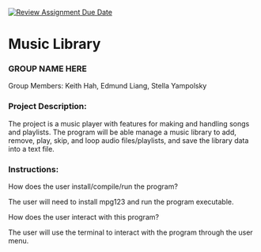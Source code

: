 [![Review Assignment Due Date](https://classroom.github.com/assets/deadline-readme-button-22041afd0340ce965d47ae6ef1cefeee28c7c493a6346c4f15d667ab976d596c.svg)](https://classroom.github.com/a/Vh67aNdh)
# Music Library

### GROUP NAME HERE

Group Members: Keith Hah, Edmund Liang, Stella Yampolsky

### Project Description:

The project is a music player with features for making and handling songs and playlists. The program will be able manage a music library to add, remove, play, skip, and loop audio files/playlists, and save the library data into a text file.


### Instructions:

How does the user install/compile/run the program?

The user will need to install mpg123 and run the program executable.

How does the user interact with this program?

The user will use the terminal to interact with the program through the user menu. 
